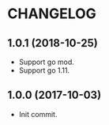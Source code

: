 # CHANGELOG

## 1.0.1 (2018-10-25)

* Support go mod.
* Support go 1.11.

## 1.0.0 (2017-10-03)

* Init commit.

